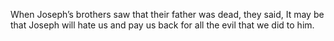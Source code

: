When Joseph’s brothers saw that their father was dead, they said, It may be that Joseph will hate us and pay us back for all the evil that we did to him.
